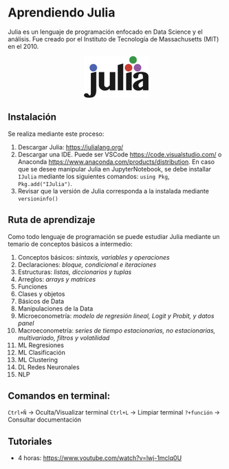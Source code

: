 # Aprendiendo Julia
Julia es un lenguaje de programación enfocado en Data Science y el análisis.
Fue creado por el Instituto de Tecnología de Massachusetts (MIT) en el 2010.

<p align="center">
  <img src="figures/julia_logo.png" width="150">
</p>

## Instalación
Se realiza mediante este proceso:
1. Descargar Julia: https://julialang.org/
2. Descargar una IDE. Puede ser VSCode https://code.visualstudio.com/ o Anaconda https://www.anaconda.com/products/distribution. En caso que se desee manipular Julia en JupyterNotebook, se debe installar `IJulia` mediante los siguientes comandos: `using Pkg`, `Pkg.add("IJulia")`.
3. Revisar que la versión de Julia corresponda a la instalada mediante `versioninfo()`

## Ruta de aprendizaje
Como todo lenguaje de programación se puede estudiar Julia mediante un temario de conceptos básicos a intermedio:
1. Conceptos básicos: _sintaxis, variables y operaciones_
2. Declaraciones: _bloque, condicional e iteraciones_
3. Estructuras: _listas, diccionarios y tuplas_
4. Arreglos: _arrays y matrices_
5. Funciones
6. Clases y objetos
7. Básicos de Data
8. Manipulaciones de la Data
9. Microeconometría: _modelo de regresión lineal, Logit y Probit, y datos panel_ 
10. Macroeconometría: _series de tiempo estacionarias, no estacionarias, multivariado, filtros y volatilidad_
11. ML Regresiones
12. ML Clasificación
13. ML Clustering
14. DL Redes Neuronales
15. NLP

## Comandos en terminal:
`Ctrl+Ñ` -> Oculta/Visualizar terminal
`Ctrl+L` -> Limpiar terminal
`?+función` -> Consultar documentación

## Tutoriales
* 4 horas: https://www.youtube.com/watch?v=lwj-1mclq0U

